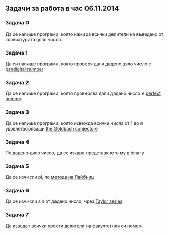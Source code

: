 ## Задачи за работа в час 06.11.2014

### Задача 0
Да се напише програма, която намира всички делители на въведено от клавиатурата цяло число.

### Задача 1
Да си напише програма, която проверя дали дадено цяло число е [pandigital number](http://en.wikipedia.org/wiki/Pandigital_number)

### Задача 2
Да се напише програма, която проверява дали дадено число е [perfect number](http://en.wikipedia.org/wiki/Perfect_number)

### Задача 3
Да се напише програма, която извежда всички числа от 1 до n удовлетворяващи [the Goldbach conjecture](http://en.wikipedia.org/wiki/Goldbach's_conjecture)

### Задача 4
По дадено цяло число, да се изкара представянето му в binary

### Задача 5
Да се изчисли pi, по [метода на Лайбниц](http://en.wikipedia.org/wiki/Leibniz_formula_for_%CF%80)

### Задача 6
Да се изчисли sin от дадено число, чрез [Taylor series](http://upload.wikimedia.org/math/3/4/b/34b34cb6687b3991cbf0b36eaa279739.png)

### Задача 7
Да изведат всички прости делители на факултетния си номер.
